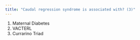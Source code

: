 ```yaml
---
title: "Caudal regression syndrome is associated with? (3)"
---
```

1. Maternal Diabetes
2. VACTERL
3. Currarino Triad

